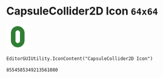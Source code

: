 # CapsuleCollider2D Icon `64x64`
<img src="/img/CapsuleCollider2D%20Icon.png" width=64 height=64>

``` CSharp
EditorGUIUtility.IconContent("CapsuleCollider2D Icon")
```
```
8554585349213561080
```
